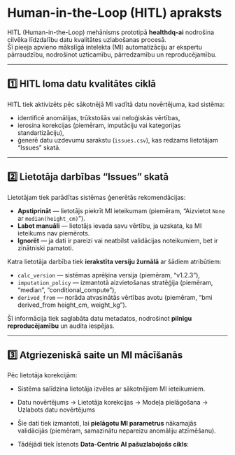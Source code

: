 # Human-in-the-Loop (HITL) apraksts

HITL (Human-in-the-Loop) mehānisms prototipā **healthdq-ai** nodrošina cilvēka līdzdalību datu kvalitātes uzlabošanas procesā.  
Šī pieeja apvieno mākslīgā intelekta (MI) automatizāciju ar ekspertu pārraudzību, nodrošinot uzticamību, pārredzamību un reproducējamību.

---

## 1️⃣ HITL loma datu kvalitātes ciklā

HITL tiek aktivizēts pēc sākotnējā MI vadītā datu novērtējuma, kad sistēma:
- identificē anomālijas, trūkstošās vai neloģiskās vērtības,  
- ierosina korekcijas (piemēram, imputāciju vai kategorijas standartizāciju),  
- ģenerē datu uzdevumu sarakstu (`issues.csv`), kas redzams lietotājam “Issues” skatā.

---

## 2️⃣ Lietotāja darbības “Issues” skatā

Lietotājam tiek parādītas sistēmas ģenerētās rekomendācijas:
- **Apstiprināt** — lietotājs piekrīt MI ieteikumam (piemēram, “Aizvietot `None` ar `median(height_cm)`”).  
- **Labot manuāli** — lietotājs ievada savu vērtību, ja uzskata, ka MI ieteikums nav piemērots.  
- **Ignorēt** — ja dati ir pareizi vai neatbilst validācijas noteikumiem, bet ir zinātniski pamatoti.

Katra lietotāja darbība tiek **ierakstīta versiju žurnālā** ar šādiem atribūtiem:
- `calc_version` — sistēmas aprēķina versija (piemēram, “v1.2.3”),  
- `imputation_policy` — izmantotā aizvietošanas stratēģija (piemēram, “median”, “conditional_compute”),  
- `derived_from` — norāda atvasinātās vērtības avotu (piemēram, “bmi derived_from height_cm, weight_kg”).

Šī informācija tiek saglabāta datu metadatos, nodrošinot **pilnīgu reproducējamību** un audita iespējas.

---

## 3️⃣ Atgriezeniskā saite un MI mācīšanās

Pēc lietotāja korekcijām:
- Sistēma salīdzina lietotāja izvēles ar sākotnējiem MI ieteikumiem.

- Datu novērtējums → Lietotāja korekcijas → Modeļa pielāgošana → Uzlabots datu novērtējums
- Šie dati tiek izmantoti, lai **pielāgotu MI parametrus** nākamajās validācijās (piemēram, samazinātu nepareizu anomāliju atzīmēšanu).  
- Tādējādi tiek īstenots **Data-Centric AI pašuzlabojošs cikls**:
